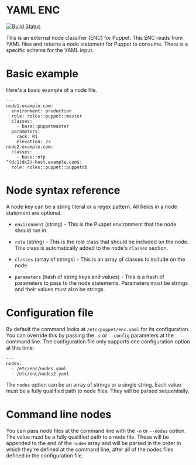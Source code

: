 # YAML ENC

[![Build Status](https://travis-ci.org/danzilio/go-yamlenc.svg?branch=master)](https://travis-ci.org/danzilio/go-yamlenc)

This is an external node classifier (ENC) for Puppet. This ENC reads from YAML
files and returns a node statement for Puppet to consume. There is a specific
schema for the YAML input.

# Basic example
Here's a basic example of a node file.

    ---
    node1.example.com:
      environment: production
      role: roles::puppet::master
      classes:
        - base::puppetmaster
      parameters:
        rack: R1
        elevation: 23
    node2.example.com:
      classes:
        - base::ntp
    ^(dc1|dc2)-host.example.com$:
      role: roles::puppet::puppetdb

# Node syntax reference
A node key can be a string literal or a regex pattern. All fields in a node
statement are optional.

- `environment` (string) - This is the Puppet environment that the node should run in.

- `role` (string) - This is the role class that should be included on the node. This class is automatically added to the node's `classes` section.

- `classes` (array of strings) - This is an array of classes to include on the node.

- `parameters` (hash of string keys and values) - This is a hash of parameters to pass to the node statements. Parameters must be strings and their values must also be strings.

# Configuration file
By default the command looks at `/etc/puppet/enc.yaml` for its configuration. You can override this by passing the `-c` or `--config` parameters at the command line. The configuration file only supports one configuration option at this time:

    ---
    nodes:
      - /etc/enc/nodes.yaml
      - /etc/enc/nodes2.yaml

The `nodes` option can be an array of strings or a single string. Each value must be a fully qualified path to node files. They will be parsed sequentially.

# Command line nodes
You can pass node files at the command line with the `-n` or `--nodes` option. The value must be a fully qualified path to a node file. These will be appended to the end of the `nodes` array and will be parsed in the order in which they're defined at the command line, after all of the nodes files defined in the configuration file.

